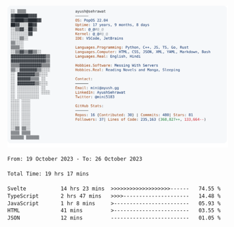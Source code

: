 <a href="https://github.com/AyushSehrawat/AyushSehrawat">
  <picture>
    <source media="(prefers-color-scheme: dark)" srcset="https://raw.githubusercontent.com/AyushSehrawat/AyushSehrawat/main/dark_mode.svg">
    <img alt="Andrew Grant's GitHub Profile README" src="https://raw.githubusercontent.com/AyushSehrawat/AyushSehrawat/main/light_mode.svg">
  </picture>
</a>

<!--START_SECTION:waka-->

```txt
From: 19 October 2023 - To: 26 October 2023

Total Time: 19 hrs 17 mins

Svelte           14 hrs 23 mins  >>>>>>>>>>>>>>>>>>>------   74.55 %
TypeScript       2 hrs 47 mins   >>>>---------------------   14.48 %
JavaScript       1 hr 8 mins     >------------------------   05.93 %
HTML             41 mins         >------------------------   03.55 %
JSON             12 mins         -------------------------   01.05 %
```

<!--END_SECTION:waka-->
